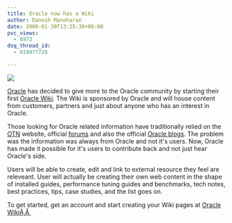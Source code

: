 ```yaml
---
title: Oracle now has a Wiki
author: Danesh Manoharan
date: 2008-01-30T13:25:38+00:00
pvc_views:
  - 6973
dsq_thread_id:
  - 919977728

---
```

[<img src="http://img163.imageshack.us/img163/9537/oraclewikismb1.jpg" border="0" />][1]

[Oracle][2] has decided to give more to the Oracle community by starting their first [Oracle Wiki][3]. The Wiki is sponsored by Oracle and will house content from customers, partners and just about anyone who has an interest in Oracle.

Those looking for Oracle related information have traditionally relied on the [OTN][4] website, official [forums][5] and also the official [Oracle blogs][6]. The problem was the information was always from Oracle and not it's users. Now, Oracle has made it possible for it's users to contribute back and not just hear Oracle's side.

Users will be able to create, edit and link to external resource they feel are releveant. User will actually be creating their own web content in the shape of installed guides, performance tuning guides and benchmarks, tech notes, best practices, tips, case studies, and the list goes on.

To get started, get an account and start creating your Wiki pages at [Oracle WikiÃ‚Â ][3]

 [1]: http://img238.imageshack.us/img238/4895/oraclewikifk8.jpg
 [2]: http://oracle.com
 [3]: http://wiki.oracle.com/
 [4]: http://otn.oracle.com
 [5]: http://forums.oracle.com/
 [6]: http://blogs.oracle.com
